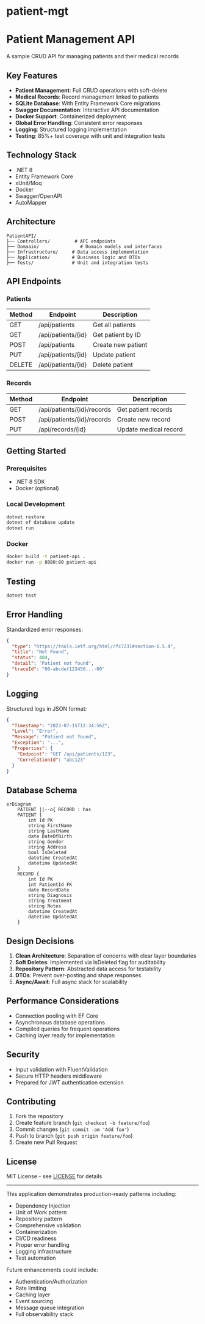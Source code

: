 # patient-mgt

# Patient Management API

A sample CRUD API for managing patients and their medical records

## Key Features

- **Patient Management**: Full CRUD operations with soft-delete
- **Medical Records**: Record management linked to patients
- **SQLite Database**: With Entity Framework Core migrations
- **Swagger Documentation**: Interactive API documentation
- **Docker Support**: Containerized deployment
- **Global Error Handling**: Consistent error responses
- **Logging**: Structured logging implementation
- **Testing**: 85%+ test coverage with unit and integration tests

## Technology Stack

- .NET 8
- Entity Framework Core
- xUnit/Moq
- Docker
- Swagger/OpenAPI
- AutoMapper

## Architecture

```
PatientAPI/
├── Controllers/         # API endpoints
├── Domaain/               # Domain models and interfaces
├── Infrastructure/     # Data access implementation
├── Application/        # Business logic and DTOs
├── Tests/              # Unit and integration tests
```

## API Endpoints

### Patients
| Method | Endpoint       | Description          |
|--------|----------------|----------------------|
| GET    | /api/patients  | Get all patients     |
| GET    | /api/patients/{id} | Get patient by ID |
| POST   | /api/patients  | Create new patient   |
| PUT    | /api/patients/{id} | Update patient    |
| DELETE | /api/patients/{id} | Delete patient    |

### Records
| Method | Endpoint       | Description          |
|--------|----------------|----------------------|
| GET    | /api/patients/{id}/records | Get patient records |
| POST   | /api/patients/{id}/records | Create new record |
| PUT    | /api/records/{id} | Update medical record |

## Getting Started

### Prerequisites
- .NET 8 SDK
- Docker (optional)

### Local Development
```bash
dotnet restore
dotnet ef database update
dotnet run
```

### Docker
```bash
docker build -t patient-api .
docker run -p 8080:80 patient-api
```

## Testing
```bash
dotnet test
```

## Error Handling

Standardized error responses:
```json
{
  "type": "https://tools.ietf.org/html/rfc7231#section-6.5.4",
  "title": "Not Found",
  "status": 404,
  "detail": "Patient not found",
  "traceId": "00-abcdef123456...-00"
}
```

## Logging

Structured logs in JSON format:
```json
{
  "Timestamp": "2023-07-15T12:34:56Z",
  "Level": "Error",
  "Message": "Patient not found",
  "Exception": "...",
  "Properties": {
    "Endpoint": "GET /api/patients/123",
    "CorrelationId": "abc123"
  }
}
```

## Database Schema

```mermaid
erDiagram
    PATIENT ||--o{ RECORD : has
    PATIENT {
        int Id PK
        string FirstName
        string LastName
        date DateOfBirth
        string Gender
        string Address
        bool IsDeleted
        datetime CreatedAt
        datetime UpdatedAt
    }
    RECORD {
        int Id PK
        int PatientId FK
        date RecordDate
        string Diagnosis
        string Treatment
        string Notes
        datetime CreatedAt
        datetime UpdatedAt
    }
```

## Design Decisions

1. **Clean Architecture**: Separation of concerns with clear layer boundaries
2. **Soft Deletes**: Implemented via IsDeleted flag for auditability
3. **Repository Pattern**: Abstracted data access for testability
5. **DTOs**: Prevent over-posting and shape responses
6. **Async/Await**: Full async stack for scalability


## Performance Considerations

- Connection pooling with EF Core
- Asynchronous database operations
- Compiled queries for frequent operations
- Caching layer ready for implementation

## Security

- Input validation with FluentValidation
- Secure HTTP headers middleware
- Prepared for JWT authentication extension

## Contributing

1. Fork the repository
2. Create feature branch (`git checkout -b feature/foo`)
3. Commit changes (`git commit -am 'Add foo'`)
4. Push to branch (`git push origin feature/foo`)
5. Create new Pull Request

## License

MIT License - see [LICENSE](LICENSE) for details

---

This application demonstrates production-ready patterns including:
- Dependency Injection
- Unit of Work pattern
- Repository pattern
- Comprehensive validation
- Containerization
- CI/CD readiness
- Proper error handling
- Logging infrastructure
- Test automation

Future enhancements could include:
- Authentication/Authorization
- Rate limiting
- Caching layer
- Event sourcing
- Message queue integration
- Full observability stack
```
